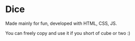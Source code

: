 # Dice

Made mainly for fun, developed with HTML, CSS, JS.

You can freely copy and use it if you short of cube or two :) 

